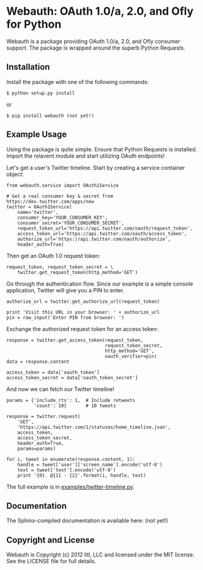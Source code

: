 # Webauth: OAuth 1.0/a, 2.0, and Ofly for Python

Webauth is a package providing OAuth 1.0/a, 2.0, and Ofly consumer support. The
package is wrapped around the superb Python Requests.


## Installation

Install the package with one of the following commands:

    $ python setup.py install

or

    $ pip install webauth (not yet!)


## Example Usage

Using the package is quite simple. Ensure that Python Requests is installed.
Import the relavent module and start utilizing OAuth endpoints!

Let's get a user's Twitter timeline.  Start by creating a service
container object:

    from webauth.service import OAuth1Service

    # Get a real consumer key & secret from https://dev.twitter.com/apps/new
    twitter = OAuth1Service(
        name='twitter',
        consumer_key='YOUR_CONSUMER_KEY',
        consumer_secret='YOUR_CONSUMER_SECRET',
        request_token_url='https://api.twitter.com/oauth/request_token',
        access_token_url='https://api.twitter.com/oauth/access_token',
        authorize_url='https://api.twitter.com/oauth/authorize',
        header_auth=True)

Then get an OAuth 1.0 request token:

    request_token, request_token_secret = \
        twitter.get_request_token(http_method='GET')

Go through the authentication flow.  Since our example is a simple console
application, Twitter will give you a PIN to enter.

    authorize_url = twitter.get_authorize_url(request_token)

    print 'Visit this URL in your browser: ' + authorize_url
    pin = raw_input('Enter PIN from browser: ')

Exchange the authorized request token for an access token:

    response = twitter.get_access_token(request_token,
                                        request_token_secret,
                                        http_method='GET',
                                        oauth_verifier=pin)
    data = response.content

    access_token = data['oauth_token']
    access_token_secret = data['oauth_token_secret']

And now we can fetch our Twitter timeline!

    params = {'include_rts': 1,  # Include retweets
              'count': 10}       # 10 tweets

    response = twitter.request(
        'GET',
        'https://api.twitter.com/1/statuses/home_timeline.json',
        access_token,
        access_token_secret,
        header_auth=True,
        params=params)

    for i, tweet in enumerate(response.content, 1):
        handle = tweet['user']['screen_name'].encode('utf-8')
        text = tweet['text'].encode('utf-8')
        print '{0}. @{1} - {2}'.format(i, handle, text)

The full example is in [examples/twitter-timeline.py](https://github.com/litl/webauth/blob/master/examples/twitter-timeline.py).


## Documentation

The Sphinx-compiled documentation is available here: (not yet!)


## Copyright and License

Webauth is Copyright (c) 2012 litl, LLC and licensed under the MIT license.
See the LICENSE file for full details.